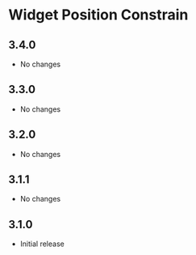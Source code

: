Widget Position Constrain
=========================

3.4.0
-----

  * No changes

3.3.0
-----

  * No changes

3.2.0
-----

  * No changes

3.1.1
-----

  * No changes

3.1.0
-----

  * Initial release
